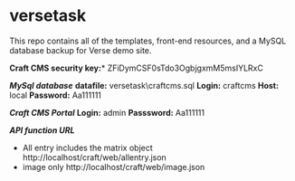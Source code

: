 # versetask
This repo contains all of the templates, front-end resources, and a MySQL database backup for Verse demo site.

**Craft CMS security key:*** ZFiDymCSF0sTdo3OgbjgxmM5msIYLRxC

***MySql database***
**datafile:** versetask\craftcms.sql
**Login:** craftcms
**Host:** local
**Password:** Aa111111

***Craft CMS Portal***
**Login:** admin
**Passsword:** Aa111111

***API function URL***
- All entry includes the matrix object
http://localhost/craft/web/allentry.json
- image only
http://localhost/craft/web/image.json
